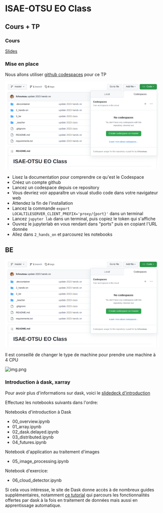 # ISAE-OTSU EO Class

## Cours + TP

### Cours

[Slides](https://docs.google.com/presentation/d/1N54HRcXiMXJWksFLkt6moXJtLa8SI8SOkpHuEMJlVcY/edit?usp=sharing)

### Mise en place

Nous allons utiliser [github codespaces](https://github.com/features/codespaces) pour ce TP

![img.png](_teacher/static/codespaces.png)

- Lisez la documentation pour comprendre ce qu'est le Codespace
- Créez un compte github
- Lancez un codespace depuis ce repository
- Vous devriez voir apparaître un visual studio code dans votre navigateur web
- Attendez la fin de l'installation
- Lancez la commande `export LOCALTILESERVER_CLIENT_PREFIX='proxy/{port}'` dans un terminal
- Lancez `jupyter lab` dans un terminal, puis copiez le token qui s'affiche
- Ouvrez le jupyterlab en vous rendant dans "ports" puis en copiant l'URL donnée
- Allez dans `2_hands_on` et parcourez les notebooks

## BE 

![img.png](_teacher/static/codespaces.png)

Il est conseillé de changer le type de machine pour prendre une machine à 4 CPU

![img.png](_teacher/static/machinetype.png)

### Introduction à dask, xarray

Pour avoir plus d'informations sur dask, voici le [slidedeck d'introduction](https://docs.google.com/presentation/d/e/2PACX-1vSTH2kAR0DCR0nw8pFBe5kuYbOk3inZ9cQfZbzOIRjyzQoVaOoMfI2JONGBz-qsvG_P6g050ddHxSXT/pub?start=false&loop=false&delayms=60000#slide=id.p)

Effectuez les notebooks suivants dans l'ordre:

Notebooks d'introduction à Dask
- 00_overview.ipynb
- 01_array.ipynb
- 02_dask.delayed.ipynb 
- 03_distributed.ipynb 
- 04_futures.ipynb 

Notebook d'application au traitement d'images
- 05_image_processing.ipynb

Notebook d'exercice:
- 06_cloud_detector.ipynb

Si cela vous intéresse, le site de Dask donne accès à de nombreux guides supplémentaires, notamment [ce tutorial](https://tutorial.dask.org/) qui parcours les fonctionnalités offertes par dask à la fois en traitement de données mais aussi en apprentissage automatique.
